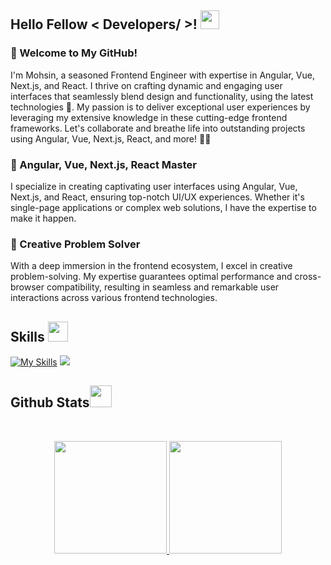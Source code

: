 


<h2> Hello Fellow < Developers/ >! <img src = "https://raw.githubusercontent.com/MartinHeinz/MartinHeinz/master/wave.gif" width = 30px> </h1>
<p align='center'>
</p>


 
### 👋 Welcome to My GitHub!

I'm Mohsin, a seasoned Frontend Engineer with expertise in Angular, Vue, Next.js, and React. I thrive on crafting dynamic and engaging user interfaces that seamlessly blend design and functionality, using the latest technologies 🚀. My passion is to deliver exceptional user experiences by leveraging my extensive knowledge in these cutting-edge frontend frameworks. Let's collaborate and breathe life into outstanding projects using Angular, Vue, Next.js, React, and more! 💼👯

### 🎨 Angular, Vue, Next.js, React Master

I specialize in creating captivating user interfaces using Angular, Vue, Next.js, and React, ensuring top-notch UI/UX experiences. Whether it's single-page applications or complex web solutions, I have the expertise to make it happen.

### 🚀 Creative Problem Solver

With a deep immersion in the frontend ecosystem, I excel in creative problem-solving. My expertise guarantees optimal performance and cross-browser compatibility, resulting in seamless and remarkable user interactions across various frontend technologies.

<h2> Skills <img src = "https://media2.giphy.com/media/QssGEmpkyEOhBCb7e1/giphy.gif?cid=ecf05e47a0n3gi1bfqntqmob8g9aid1oyj2wr3ds3mg700bl&rid=giphy.gif" width = 32px> </h2>

[![My Skills](https://skillicons.dev/icons?i=react,nextjs,angular,redux,tailwind,astro,ts,firebase)](https://skillicons.dev)
<a href="https://refine.dev/?playground=true" target="_blank">
<img src="https://avatars.githubusercontent.com/u/54469796?s=50&v=4](https://pbs.twimg.com/profile_images/1651226564728700928/h0tz5UT1_400x400.jpg"  />
</a>

 

<h2> Github Stats<img src = "https://i.pinimg.com/originals/65/c4/f4/65c4f452571be1261e9c623f7da488ac.gif" width = 35px> </h2>
<br>

<p align="center">
<a href="https://github.com/Mohsin-mw">
  <img height="180em"  src="https://github-readme-stats.vercel.app/api?username=Mohsin-mw&show_icons=true&theme=algolia&count-private=true"/>
  <img height="180em" src="https://github-readme-stats.vercel.app/api/top-langs/?username=Mohsin-mw&theme=algolia&layout=compact&count-private=true"/>
 
</a>
</p>
<br>
